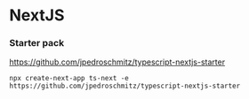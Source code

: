 # NextJS

### Starter pack

https://github.com/jpedroschmitz/typescript-nextjs-starter

```
npx create-next-app ts-next -e https://github.com/jpedroschmitz/typescript-nextjs-starter
```
